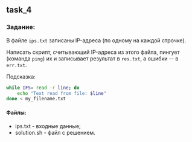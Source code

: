 ## task_4

### Задание:

В файле `ips.txt` записаны IP-адреса (по одному на каждой строчке).

Написать скрипт, считывающий IP-адреса из этого файла, пингует (команда `ping`) 
их и записывает результат в `res.txt`, а ошибки -- в `err.txt`.

Подсказка: 
```bash
while IFS= read -r line; do
    echo "Text read from file: $line"
done < my_filename.txt
```

#### Файлы:
+ ips.txt - входные данные;
+ solution.sh - файл с решением.
